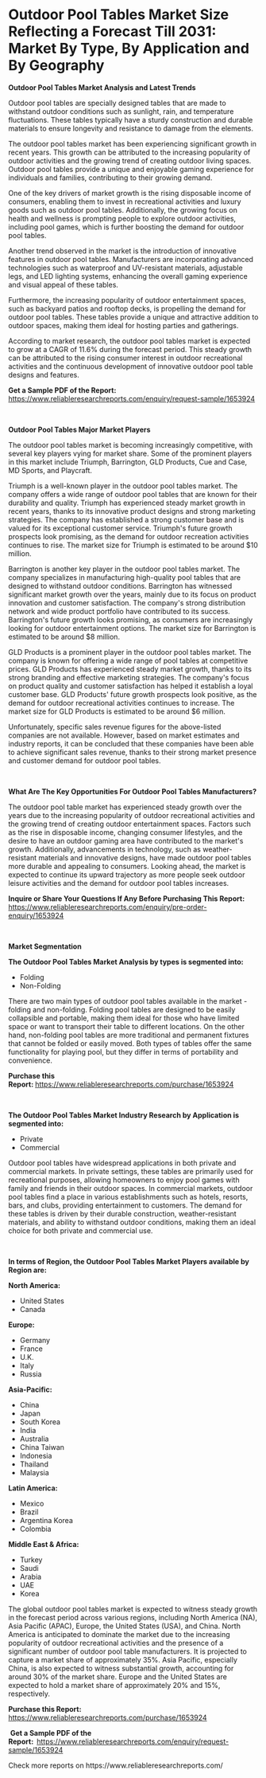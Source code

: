 <p><h1>Outdoor Pool Tables Market Size Reflecting a Forecast Till 2031: Market By Type, By Application and By Geography</h1></p><p><strong>Outdoor Pool Tables Market Analysis and Latest Trends</strong></p>
<p><p>Outdoor pool tables are specially designed tables that are made to withstand outdoor conditions such as sunlight, rain, and temperature fluctuations. These tables typically have a sturdy construction and durable materials to ensure longevity and resistance to damage from the elements.</p><p>The outdoor pool tables market has been experiencing significant growth in recent years. This growth can be attributed to the increasing popularity of outdoor activities and the growing trend of creating outdoor living spaces. Outdoor pool tables provide a unique and enjoyable gaming experience for individuals and families, contributing to their growing demand.</p><p>One of the key drivers of market growth is the rising disposable income of consumers, enabling them to invest in recreational activities and luxury goods such as outdoor pool tables. Additionally, the growing focus on health and wellness is prompting people to explore outdoor activities, including pool games, which is further boosting the demand for outdoor pool tables.</p><p>Another trend observed in the market is the introduction of innovative features in outdoor pool tables. Manufacturers are incorporating advanced technologies such as waterproof and UV-resistant materials, adjustable legs, and LED lighting systems, enhancing the overall gaming experience and visual appeal of these tables.</p><p>Furthermore, the increasing popularity of outdoor entertainment spaces, such as backyard patios and rooftop decks, is propelling the demand for outdoor pool tables. These tables provide a unique and attractive addition to outdoor spaces, making them ideal for hosting parties and gatherings.</p><p>According to market research, the outdoor pool tables market is expected to grow at a CAGR of 11.6% during the forecast period. This steady growth can be attributed to the rising consumer interest in outdoor recreational activities and the continuous development of innovative outdoor pool table designs and features.</p></p>
<p><strong>Get a Sample PDF of the Report:&nbsp;</strong> <a href="https://www.reliableresearchreports.com/enquiry/request-sample/1653924">https://www.reliableresearchreports.com/enquiry/request-sample/1653924</a></p>
<p>&nbsp;</p>
<p><strong>Outdoor Pool Tables Major Market Players</strong></p>
<p><p>The outdoor pool tables market is becoming increasingly competitive, with several key players vying for market share. Some of the prominent players in this market include Triumph, Barrington, GLD Products, Cue and Case, MD Sports, and Playcraft. </p><p>Triumph is a well-known player in the outdoor pool tables market. The company offers a wide range of outdoor pool tables that are known for their durability and quality. Triumph has experienced steady market growth in recent years, thanks to its innovative product designs and strong marketing strategies. The company has established a strong customer base and is valued for its exceptional customer service. Triumph's future growth prospects look promising, as the demand for outdoor recreation activities continues to rise. The market size for Triumph is estimated to be around $10 million.</p><p>Barrington is another key player in the outdoor pool tables market. The company specializes in manufacturing high-quality pool tables that are designed to withstand outdoor conditions. Barrington has witnessed significant market growth over the years, mainly due to its focus on product innovation and customer satisfaction. The company's strong distribution network and wide product portfolio have contributed to its success. Barrington's future growth looks promising, as consumers are increasingly looking for outdoor entertainment options. The market size for Barrington is estimated to be around $8 million.</p><p>GLD Products is a prominent player in the outdoor pool tables market. The company is known for offering a wide range of pool tables at competitive prices. GLD Products has experienced steady market growth, thanks to its strong branding and effective marketing strategies. The company's focus on product quality and customer satisfaction has helped it establish a loyal customer base. GLD Products' future growth prospects look positive, as the demand for outdoor recreational activities continues to increase. The market size for GLD Products is estimated to be around $6 million.</p><p>Unfortunately, specific sales revenue figures for the above-listed companies are not available. However, based on market estimates and industry reports, it can be concluded that these companies have been able to achieve significant sales revenue, thanks to their strong market presence and customer demand for outdoor pool tables.</p></p>
<p>&nbsp;</p>
<p><strong>What Are The Key Opportunities For Outdoor Pool Tables Manufacturers?</strong></p>
<p><p>The outdoor pool table market has experienced steady growth over the years due to the increasing popularity of outdoor recreational activities and the growing trend of creating outdoor entertainment spaces. Factors such as the rise in disposable income, changing consumer lifestyles, and the desire to have an outdoor gaming area have contributed to the market's growth. Additionally, advancements in technology, such as weather-resistant materials and innovative designs, have made outdoor pool tables more durable and appealing to consumers. Looking ahead, the market is expected to continue its upward trajectory as more people seek outdoor leisure activities and the demand for outdoor pool tables increases.</p></p>
<p><strong>Inquire or Share Your Questions If Any Before Purchasing This Report:</strong> <a href="https://www.reliableresearchreports.com/enquiry/pre-order-enquiry/1653924">https://www.reliableresearchreports.com/enquiry/pre-order-enquiry/1653924</a></p>
<p>&nbsp;</p>
<p><strong>Market Segmentation</strong></p>
<p><strong>The Outdoor Pool Tables Market Analysis by types is segmented into:</strong></p>
<p><ul><li>Folding</li><li>Non-Folding</li></ul></p>
<p><p>There are two main types of outdoor pool tables available in the market - folding and non-folding. Folding pool tables are designed to be easily collapsible and portable, making them ideal for those who have limited space or want to transport their table to different locations. On the other hand, non-folding pool tables are more traditional and permanent fixtures that cannot be folded or easily moved. Both types of tables offer the same functionality for playing pool, but they differ in terms of portability and convenience.</p></p>
<p><strong>Purchase this Report:&nbsp;</strong><a href="https://www.reliableresearchreports.com/purchase/1653924">https://www.reliableresearchreports.com/purchase/1653924</a></p>
<p>&nbsp;</p>
<p><strong>The Outdoor Pool Tables Market Industry Research by Application is segmented into:</strong></p>
<p><ul><li>Private</li><li>Commercial</li></ul></p>
<p><p>Outdoor pool tables have widespread applications in both private and commercial markets. In private settings, these tables are primarily used for recreational purposes, allowing homeowners to enjoy pool games with family and friends in their outdoor spaces. In commercial markets, outdoor pool tables find a place in various establishments such as hotels, resorts, bars, and clubs, providing entertainment to customers. The demand for these tables is driven by their durable construction, weather-resistant materials, and ability to withstand outdoor conditions, making them an ideal choice for both private and commercial use.</p></p>
<p>&nbsp;</p>
<p><strong>In terms of Region, the Outdoor Pool Tables Market Players available by Region are:</strong></p>
<p>
    <p> <strong> North America: </strong>
        <ul>
            <li>United States</li>
            <li>Canada</li>
        </ul>
        </p> 
    <p> <strong> Europe: </strong>
        <ul>
            <li>Germany</li>
            <li>France</li>
            <li>U.K.</li>
            <li>Italy</li>
            <li>Russia</li>
        </ul>
        </p> 
    <p> <strong> Asia-Pacific: </strong>
        <ul>
            <li>China</li>
            <li>Japan</li>
            <li>South Korea</li>
            <li>India</li>
            <li>Australia</li>
            <li>China Taiwan</li>
            <li>Indonesia</li>
            <li>Thailand</li>
            <li>Malaysia</li>
        </ul>
        </p> 
    <p> <strong> Latin America: </strong>
        <ul>
            <li>Mexico</li>
            <li>Brazil</li>
            <li>Argentina Korea</li>
            <li>Colombia</li>
        </ul>
        </p> 
    <p> <strong> Middle East & Africa: </strong>
        <ul>
            <li>Turkey</li>
            <li>Saudi</li>
            <li>Arabia</li>
            <li>UAE</li>
            <li>Korea</li>
        </ul>
    </p>
    </p>
<p><p>The global outdoor pool tables market is expected to witness steady growth in the forecast period across various regions, including North America (NA), Asia Pacific (APAC), Europe, the United States (USA), and China. North America is anticipated to dominate the market due to the increasing popularity of outdoor recreational activities and the presence of a significant number of outdoor pool table manufacturers. It is projected to capture a market share of approximately 35%. Asia Pacific, especially China, is also expected to witness substantial growth, accounting for around 30% of the market share. Europe and the United States are expected to hold a market share of approximately 20% and 15%, respectively.</p></p>
<p><strong>Purchase this Report: </strong><a href="https://www.reliableresearchreports.com/purchase/1653924">https://www.reliableresearchreports.com/purchase/1653924</a></p>
<p>&nbsp;<strong>Get a Sample PDF of the Report:&nbsp;&nbsp;</strong><a href="https://www.reliableresearchreports.com/enquiry/request-sample/1653924">https://www.reliableresearchreports.com/enquiry/request-sample/1653924</a></p>
<p><strong></strong></p>
<p>Check more reports on https://www.reliableresearchreports.com/</p>